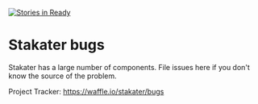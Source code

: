 [![Stories in Ready](https://badge.waffle.io/stakater/bugs.png?label=ready&title=Ready)](https://waffle.io/stakater/bugs)
# Stakater bugs

Stakater has a large number of components. File issues here if you don't know the source of the problem.

Project Tracker: https://waffle.io/stakater/bugs
